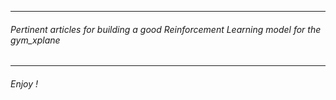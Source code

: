 ---------------------------------
###### Pertinent articles for building a good Reinforcement Learning model for the gym_xplane 
------------------------------

###### Enjoy !
